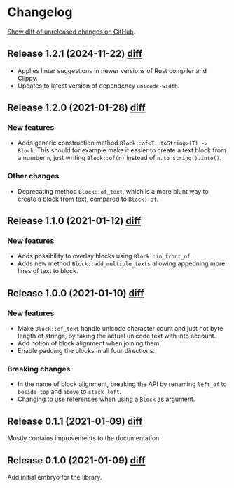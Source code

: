 
# Changelog

[Show diff of unreleased changes on GitHub](https://github.com/jockbert/text_block_layout/compare/v1.2.1...main).

## Release 1.2.1 (2024-11-22) [diff](https://github.com/jockbert/text_block_layout/compare/v1.2.0...v1.2.1)

* Applies linter suggestions in newer versions of Rust compiler and Clippy.
* Updates to latest version of dependency `unicode-width`.

## Release 1.2.0 (2021-01-28) [diff](https://github.com/jockbert/text_block_layout/compare/v1.1.0...v1.2.0)

### New features

* Adds generic construction method `Block::of<T: toString>(T) -> Block`. This
  should for example make it easier to create a text block from a number `n`,
  just writing `Block::of(n)` instead of `n.to_string().into()`.

### Other changes

* Deprecating method `Block::of_text`, which is a more blunt way to create a
  block from text, compared to `Block::of`.

## Release 1.1.0 (2021-01-12) [diff](https://github.com/jockbert/text_block_layout/compare/v1.0.0...v1.1.0)

### New features

* Adds possibility to overlay blocks using `Block::in_front_of`.
* Adds new method `Block::add_multiple_texts` allowing appedning more lines of
  text to block.

## Release 1.0.0 (2021-01-10) [diff](https://github.com/jockbert/text_block_layout/compare/v0.1.1...v1.0.0)

### New features

* Make `Block::of_text` handle unicode character count and just not byte length
  of strings, by taking the actual unicode text with into account.
* Add notion of block alignment when joining them.
* Enable padding the blocks in all four directions.

### Breaking changes

* In the name of block alignment, breaking the API by renaming `left_of` to `beside_top` and `above` to `stack_left`.
* Changing to use references when using a `Block` as argument.

## Release 0.1.1 (2021-01-09) [diff](https://github.com/jockbert/text_block_layout/compare/v0.1.0...v0.1.1)

Mostly contains improvements to the documentation.

## Release 0.1.0 (2021-01-09) [diff](https://github.com/jockbert/text_block_layout/compare/init...v0.1.0)

Add initial embryo for the library.
